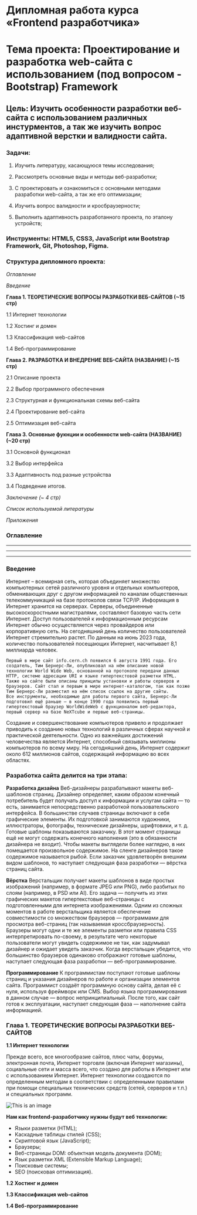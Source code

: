 # Дипломная работа курса «Frontend разработчика»

# **Тема проекта**: Проектирование и разработка web-сайта с использованием (под вопросом - Bootstrap) Framework
## **Цель**: Изучить особенности разработки веб-сайта с использованием различных инстурментов, а так же изучить вопрос адаптивной верстки и валидности сайта. 

### **Задачи**:   

1. Изучить литературу, касающуюся темы исследования;    

2. Рассмотреть основные виды и методы  веб-разработки; 

3. С проектировать и ознакомиться с основными методами разработки web-сайта, а так же его оптимизации;

4. Изучить вопрос валидности и кросбраузерности; 

5. Выполнить адаптивность разработанного проекта, по эталону устройств;  

### **Инструменты**: HTML5, CSS3, JavaScript или Bootstrap Framework, Git, Photoshop, Figma.   

### **Структура дипломного проекта**:   

_Оглавление_  

_Введение_ 

**Глава 1. ТЕОРЕТИЧЕСКИЕ ВОПРОСЫ РАЗРАБОТКИ ВЕБ-САЙТОВ (~15 стр)**  

1.1 Интернет технологии

1.2 Хостинг и домен  

1.3 Классификация web-сайтов

1.4 Веб-программирование

**Глава 2. РАЗРАБОТКА И ВНЕДРЕНИЕ ВЕБ-САЙТА (НАЗВАНИЕ) (~15 стр)**  

2.1 Описание проекта

2.2 Выбор программного обеспечения 

2.3 Структурная и функциональная схемы веб-сайта

2.4 Проектирование веб-сайта 

2.5 Оптимизация веб-сайта 

**Глава 3. Основные фукнции и особенности web-сайта (НАЗВАНИЕ) (~20 стр)** 

3.1 Основной функционал  

3.2 Выбор интерфейса   

3.3 Адаптивность под разные устройства  
   
3.4 Подведение итогов. 

_Заключение (~ 4 стр)_ 

_Список используемой литературы_ 

_Приложения_

### **Оглавление**
------------------
------------------
------------------
### **Введение**

   Интернет – всемирная сеть, которая объединяет множество компьютерных сетей различного уровня и отдельных компьютеров, обменивающих друг с другом информацией по каналам общественных телекоммуникаций на базе протоколов связи TCP/IP. Информация в Интернет хранится на серверах. Серверы, объединенные высокоскоростными магистралями, составляют базовую часть сети Интернет. Доступ пользователей к информационным ресурсам Интернет обычно осуществляется через провайдеров или корпоративную сеть. На сегодняшний день количество пользователей Интернет стремительно растет. По данным на июнь 2023 года, количество пользователей посещающих Интернет, насчитывает
8,1 миллиарда человек.

	Первый в мире сайт info.cern.ch появился 6 августа 1991 года. Его создатель, Тим Бернерс-Ли, опубликовал на нём описание новой технологии World Wide Web, основанной на протоколе передачи данных HTTP, системе адресации URI и языке гипертекстовой разметки HTML. Также на сайте были описаны принципы установки и работы серверов и браузеров. Сайт стал и первым в мире интернет-каталогом, так как позже Тим Бернерс-Ли разместил на нём список ссылок на другие сайты.
	Все инструменты, необходимые для работы первого сайта, Бернерс-Ли подготовил ещё раньше — в конце 1990 года появились первый гипертекстовый браузер WorldWideWeb с функционалом веб-редактора, первый сервер на базе NeXTcube и первые веб-страницы. 
   Создание и совершенствование компьютеров привело и продолжает приводить к созданию новых технологий в различных сферах научной и практической деятельности. Одно из важнейших достижений человечества является Интернет, способный связывать миллионы компьютеров по всему миру. На сегодняшний день, Интернет содержит около 612 миллионов сайтов, содержащий информацию во всех областях.

### **Разработка сайта делится на три этапа:**

**Разработка дизайна**
	Веб-дизайнеры разрабатывают макеты веб-шаблонов страниц. Дизайнер определяет, каким образом конечный потребитель будет получать доступ к информации и услугам сайта — то есть, занимается непосредственно разработкой пользовательского интерфейса. В большинстве случаев страницы включают в себя графические элементы. Их подготовкой занимаются художники, иллюстраторы, фотографы, технические дизайнеры, шрифтовики, и т. д. Готовые шаблоны показываются заказчику. В этот момент страницы ещё не могут содержать конечного наполнения (это в обязанности дизайнера не входит). Чтобы макеты выглядели более наглядно, в них помещается произвольное содержимое. На сленге дизайнеров такое содержимое называется рыбой. Если заказчик удовлетворён внешним видом шаблонов, то наступает следующая фаза разработки — вёрстка страниц сайта.

**Вёрстка**
	Верстальщик получает макеты шаблонов в виде простых изображений (например, в формате JPEG или PNG), либо разбитых по слоям (например, в PSD или AI). Его задача — получить из этих графических макетов гипертекстовые веб-страницы с подготовленными для интернета изображениями.
	Одним из сложных моментов в работе верстальщика является обеспечение совместимости со множеством браузеров — программами для просмотра веб-страниц (так называемая кроссбраузерность). Браузеры могут одни и те же элементы разметки или правила CSS интерпретировать по-своему, в результате чего некоторые пользователи могут увидеть содержимое не так, как задумывал дизайнер и ожидает увидеть заказчик. Когда верстальщик убедится, что большинство браузеров одинаково отображают готовые шаблоны, наступает следующая фаза разработки — веб-программирование.

**Программирование**
	К программистам поступают готовые шаблоны страниц и указания дизайнеров по работе и организации элементов сайта. Программист создаёт программную основу сайта, делая её с нуля, используя фреймворк или CMS. Выбор языка программирования в данном случае — вопрос непринципиальный.
	После того, как сайт готов к эксплуатации, наступает следующая фаза — наполнение сайта информацией.

### **Глава 1. ТЕОРЕТИЧЕСКИЕ ВОПРОСЫ РАЗРАБОТКИ ВЕБ-САЙТОВ**

**1.1 Интернет технологии**

Прежде всего, все многообразие сайтов, плюс чаты, форумы, электронная почта, Интернет торговля (включая Интернет магазины), социальные сети и масса всего, что создано для работы в Интернет или с использованием Интернет. Интернет технологии создаются по определенным методам в соответствии с определенными правилами при помощи специальных технических средств (сетей, серверов и т.п.) и специальных программ.

![This is an image](C:\Users\Мишаня\Desktop\FRONTEND\DIPLOM_MMS\FOTO\theory)

**Нам как frontend-разработчику нужны будут веб технологии:**
- Языки разметки (HTML);
- Каскадные таблицы стилей (CSS);
- Скриптовой язык (JavaScript);
- Браузеры;
- Веб-страницы DOM: объектная модель документа (DOM);
- Язык разметки XML (Extensible Markup Language);
- Поисковые системы;
- SEO (поисковая оптимизация).

**1.2 Хостинг и домен**  

**1.3 Классификация web-сайтов**

**1.4 Веб-программирование**